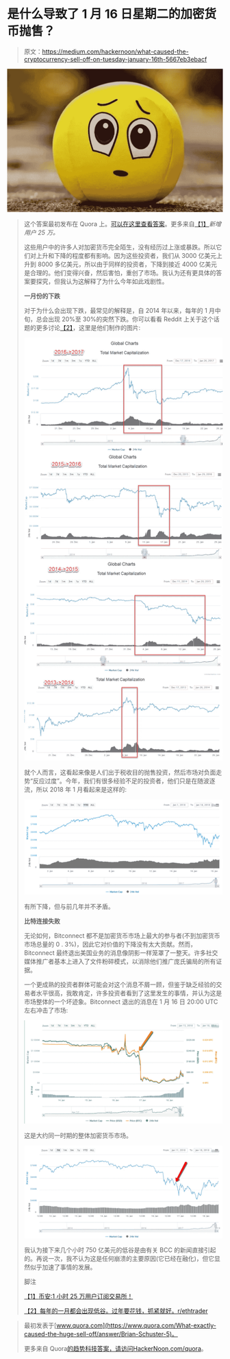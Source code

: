 # 是什么导致了 1 月 16 日星期二的加密货币抛售？

> 原文：<https://medium.com/hackernoon/what-caused-the-cryptocurrency-sell-off-on-tuesday-january-16th-5667eb3ebacf>

![](img/4dba0f5d3c9e01645b70666ae289ab55.png)

> 这个答案最初发布在 Quora 上。[可以在这里查看答案](https://www.quora.com/What-exactly-caused-the-huge-sell-off/answer/Brian-Schuster-5)。更多来自[【1】](https://medium.com/u/3853f85f7d5e#bdABP)*新增用户 25 万。*
> 
> 这些用户中的许多人对加密货币完全陌生，没有经历过上涨或暴跌。所以它们对上升和下降的程度都有影响。因为这些投资者，我们从 3000 亿美元上升到 8000 多亿美元，所以由于同样的投资者，下降到接近 4000 亿美元是合理的。他们变得兴奋，然后害怕，重创了市场。我认为还有更具体的答案要探究，但我认为这解释了为什么今年如此戏剧性。
> 
> **一月份的下跌**
> 
> 对于为什么会出现下跌，最常见的解释是，自 2014 年以来，每年的 1 月中旬，总会出现 20%至 30%的突然下跌。你可以看看 Reddit 上关于这个话题的更多讨论[【2】](https://www.quora.com/What-exactly-caused-the-huge-sell-off/answer/Brian-Schuster-5#YrAVe)，这里是他们制作的图片:
> 
> ![](img/9718a6b0dbb201736cfc67af570789de.png)
> 
> 就个人而言，这看起来像是人们出于税收目的抛售投资，然后市场对负面走势“反应过度”。今年，我们有很多经验不足的投资者，他们只是在随波逐流，所以 2018 年 1 月看起来是这样的:
> 
> ![](img/270b00f7d948c9e7d07f5ea6f2e0d0d0.png)
> 
> 有所下降，但与前几年并不矛盾。
> 
> **比特连接失败**
> 
> 无论如何，Bitconnect 都不是加密货币市场上最大的参与者(不到加密货币市场总量的 0 . 3%)，因此它对价值的下降没有太大贡献。然而，Bitconnect 最终退出美国业务的消息像阴影一样笼罩了一整天。许多社交媒体推广者基本上进入了文件粉碎模式，以消除他们推广庞氏骗局的所有证据。
> 
> 一个更成熟的投资者群体可能会对这个消息不屑一顾，但鉴于缺乏经验的交易者水平很高，我敢肯定，许多投资者看到了这里发生的事情，并认为这是市场整体的一个坏迹象。Bitconnect 退出的消息在 1 月 16 日 20:00 UTC 左右冲击了市场:
> 
> ![](img/00495b51df39fdf4dca7c5117163df08.png)
> 
> 这是大约同一时期的整体加密货币市场。
> 
> ![](img/942ecd8d568c544de4c1a42a201c8ea5.png)
> 
> 我认为接下来几个小时 750 亿美元的低谷是由有关 BCC 的新闻直接引起的。再说一次，我不认为这是任何崩溃的主要原因(它已经在融化)，但它显然似乎加速了事情的发展。
> 
> 脚注
> 
> [【1】](https://www.quora.com/What-exactly-caused-the-huge-sell-off/answer/Brian-Schuster-5#cite-bdABP)[币安:1 小时 25 万用户订阅交易所！](https://steemit.com/bitcoin/@tighilt/binance-250-000-users-subscribe-to-the-exchange-in-1-hour)
> 
> [【2】](https://www.quora.com/What-exactly-caused-the-huge-sell-off/answer/Brian-Schuster-5#cite-YrAVe)[每年的一月都会出现低谷。过年要花钱，抓紧就好。r/ethtrader](https://www.reddit.com/r/ethtrader/comments/7qt5ux/the_january_dip_happens_every_year_lunar_new_year/)

> 最初发表于[www.quora.com](https://www.quora.com/What-exactly-caused-the-huge-sell-off/answer/Brian-Schuster-5)。
> 
> 更多来自 Quora[的趋势科技答案，请访问](https://medium.com/u/3853f85f7d5e?source=post_page-----5667eb3ebacf--------------------------------)[HackerNoon.com/quora](https://hackernoon.com/quora/home)。